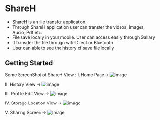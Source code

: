 # ShareH

- ShareH is an file transfer application. 
- Through ShareH application user can transfer the videos, Images, Audio, Pdf etc.
- File save locally in your mobile. User can access easily through Gallary
- It transder the file througn wifi-Direct or Bluetooth
- User can able to see the history of save file locally

## Getting Started

Some ScreenShot of ShareH View :
I. Home Page->
![image](https://github.com/NICK-2002/ShareH/assets/82725865/fe354503-f16c-46dd-b8c3-29d208fbb1b3)

II. History View ->
![image](https://github.com/NICK-2002/ShareH/assets/82725865/557125fa-cce1-4c97-a454-a77229092aa6)

III. Profile Edit View ->
![image](https://github.com/NICK-2002/ShareH/assets/82725865/d6247a6b-5343-4cbe-94cb-db858748fd7d)

IV. Storage Location View ->
![image](https://github.com/NICK-2002/ShareH/assets/82725865/b3e1f8c0-bd82-470e-b76b-772f5d6c4202)

V. Sharing Screen ->
![image](https://github.com/NICK-2002/ShareH/assets/82725865/ca7401db-08af-414c-a832-31f2772e5cdd)

